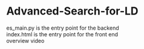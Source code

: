 # Advanced-Search-for-LD
es_main.py is the entry point for the backend<br>
index.html is the entry point for the front end<br>
overview video 
